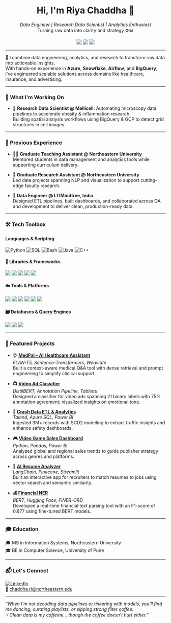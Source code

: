 <h1 align="center">Hi, I'm Riya Chaddha 👋</h1>

<p align="center">
  <i>Data Engineer | Research Data Scientist | Analytics Enthusiast</i><br>
  Turning raw data into clarity and strategy ⚙️📊
</p>

<p align="center">
  <a href="https://www.linkedin.com/in/riyachaddha"><img src="https://img.shields.io/badge/LinkedIn-0077B5?style=flat-square&logo=linkedin&logoColor=white"/></a>
  <a href="mailto:riyachaddha@email.com"><img src="https://img.shields.io/badge/Email-D14836?style=flat-square&logo=gmail&logoColor=white"/></a>
  <img src="https://img.shields.io/badge/Data%20Science%20Enthusiast-%F0%9F%A4%AB-blueviolet?style=flat-square"/>
</p>

---

🌟 I combine data engineering, analytics, and research to transform raw data into actionable insights.  
With hands-on experience in <strong>Azure</strong>, <strong>Snowflake</strong>, <strong>Airflow</strong>, and <strong>BigQuery</strong>, I’ve engineered scalable solutions across domains like healthcare, insurance, and advertising.

---

### 💼 What I'm Working On
- 🔬 **Research Data Scientist @ Mellicell**: Automating microscopy data pipelines to accelerate obesity & inflammation research.  
  Building spatial analysis workflows using BigQuery & GCP to detect grid structures in cell images.

---
### 💼 Previous Experience

- **👩‍🏫 Graduate Teaching Assistant @ Northeastern University**  
  Mentored students in data management and analytics tools while supporting curriculum delivery.

- **🧠 Graduate Research Assistant @ Northeastern University**  
  Led data projects spanning NLP and visualization to support cutting-edge faculty research.

- **🔧 Data Engineer @ LTIMindtree, India**  
  Designed ETL pipelines, built dashboards, and collaborated across QA and development to deliver clean, production-ready data.

---

### 🛠️ Tech Toolbox

#### Languages & Scripting
![Python](https://img.shields.io/badge/Python-blue?logo=python&logoColor=white)
![SQL](https://img.shields.io/badge/SQL-lightgrey?logo=postgresql)
![Bash](https://img.shields.io/badge/Bash-darkgreen?logo=gnubash&logoColor=white)
![Java](https://img.shields.io/badge/Java-red?logo=java&logoColor=white)
![C++](https://img.shields.io/badge/C++-00599C?logo=cplusplus&logoColor=white)

#### 🧪 Libraries & Frameworks
<p>
  <img src="https://img.shields.io/badge/Pandas-150458?style=for-the-badge&logo=pandas&logoColor=white"/>
  <img src="https://img.shields.io/badge/Numpy-013243?style=for-the-badge&logo=numpy&logoColor=white"/>
  <img src="https://img.shields.io/badge/Streamlit-FF4B4B?style=for-the-badge&logo=streamlit&logoColor=white"/>
  <img src="https://img.shields.io/badge/HuggingFace-FFD21F?style=for-the-badge&logo=huggingface&logoColor=black"/>
  <img src="https://img.shields.io/badge/Scikit--Learn-F7931E?style=for-the-badge&logo=scikit-learn&logoColor=white"/>
</p>

#### ☁️ Tools & Platforms
<p>
  <img src="https://img.shields.io/badge/Power BI-F2C811?style=for-the-badge&logo=powerbi&logoColor=black"/>
  <img src="https://img.shields.io/badge/Azure-0089D6?style=for-the-badge&logo=microsoftazure&logoColor=white"/>
  <img src="https://img.shields.io/badge/BigQuery-4285F4?style=for-the-badge&logo=googlecloud&logoColor=white"/>
  <img src="https://img.shields.io/badge/Weaviate-582EFF?style=for-the-badge&logo=weaviate&logoColor=white"/>
  <img src="https://img.shields.io/badge/Tableau-E97627?style=for-the-badge&logo=tableau&logoColor=white"/>
  <img src="https://img.shields.io/badge/Talend-00A5E2?style=for-the-badge&logo=talend&logoColor=white"/>
</p>

#### 🗃️ Databases & Query Engines
<p>
  <img src="https://img.shields.io/badge/PostgreSQL-336791?style=for-the-badge&logo=postgresql&logoColor=white"/>
  <img src="https://img.shields.io/badge/Microsoft SQL Server-CC2927?style=for-the-badge&logo=microsoftsqlserver&logoColor=white"/>
  <img src="https://img.shields.io/badge/Azure SQL-0078D4?style=for-the-badge&logo=microsoftazure&logoColor=white"/>
</p>

---

### 🚀 Featured Projects

- **🩺 [MedPal – AI Healthcare Assistant](<YOUR_PROJECT_LINK>)**  
  *FLAN-T5, Sentence-Transformers, Weaviate*  
  Built a context-aware medical Q&A tool with dense retrieval and prompt engineering to simplify clinical support.

- **📺 [Video Ad Classifier](<YOUR_PROJECT_LINK>)**  
  *DistilBERT, Annotation Pipeline, Tableau*  
  Designed a classifier for video ads spanning 21 binary labels with 75% annotation agreement; visualized insights on emotional tone.

- **🚧 [Crash Data ETL & Analytics](<YOUR_PROJECT_LINK>)**  
  *Talend, Azure SQL, Power BI*  
  Ingested 3M+ records with SCD2 modeling to extract traffic insights and enhance safety dashboards.

- **🎮 [Video Game Sales Dashboard](<YOUR_PROJECT_LINK>)**  
  *Python, Pandas, Power BI*  
  Analyzed global and regional sales trends to guide publisher strategy across genres and platforms.

- **📄 [AI Resume Analyzer](<YOUR_PROJECT_LINK>)**  
  *LangChain, Pinecone, Streamlit*  
  Built an interactive app for recruiters to match resumes to jobs using vector search and semantic similarity.

- **💰 [Financial NER](https://github.com/riya2498/Finer-ORD-NER-LLM)**  
  *BERT, Hugging Face, FiNER-ORD*  
  Developed a real-time financial text parsing tool with an F1-score of 0.877 using fine-tuned BERT models.

---


### 🎓 Education

🎓 MS in Information Systems, Northeastern University  
🎓 BE in Computer Science, University of Pune  

---

### 📬 Let's Connect

[![LinkedIn](https://img.shields.io/badge/LinkedIn-blue?logo=linkedin&logoColor=white)](https://www.linkedin.com/in/riya-chaddha/)  
📧 chaddha.ri@northeastern.edu

---

_“When I'm not decoding data pipelines or tinkering with models, you'll find me dancing, curating playlists, or sipping strong filter coffee.  
⚡ Clean data is my caffeine... though the coffee doesn’t hurt either.”_
